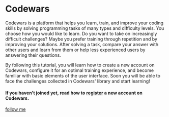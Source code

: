# Codewars 

Codewars is a platform that helps you learn, train, and improve your coding skills by solving programming tasks of many types and difficulty levels. You choose how you would like to learn. Do you want to take on increasingly difficult challenges? Maybe you prefer training through repetition and by improving your solutions. After solving a task, compare your answer with other users and learn from them or help less experienced users by answering their questions.

By following this tutorial, you will learn how to create a new account on Codewars, configure it for an optimal training experience, and become familiar with basic elements of the user interface. Soon you will be able to face the challenges collected in Codewars' library and start learning!
#### If you haven't joined yet, read how to [register](https://docs.codewars.com/getting-started/registering/) a new account on Codewars.
[follow me](https://www.codewars.com/users/govah)
